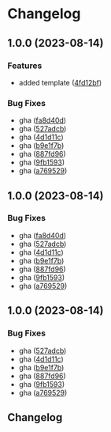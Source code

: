 # Changelog

## 1.0.0 (2023-08-14)


### Features

* added template ([4fd12bf](https://github.com/switchboard-xyz/function-templates/commit/4fd12bfdecc9befc914e74a36f17fba2187936b1))


### Bug Fixes

* gha ([fa8d40d](https://github.com/switchboard-xyz/function-templates/commit/fa8d40d3339d115106c951090347841adf904ed3))
* gha ([527adcb](https://github.com/switchboard-xyz/function-templates/commit/527adcbeeceba8b5a9018b734e94b476c73867c1))
* gha ([4d1d11c](https://github.com/switchboard-xyz/function-templates/commit/4d1d11c32f77c1b2f09e2e55a828563f6e250707))
* gha ([b9e1f7b](https://github.com/switchboard-xyz/function-templates/commit/b9e1f7b597ddc8a508bec414236c99c52c1462ef))
* gha ([887fd96](https://github.com/switchboard-xyz/function-templates/commit/887fd9603158eeb008cd28faca7719cc73a2d1dc))
* gha ([9fb1593](https://github.com/switchboard-xyz/function-templates/commit/9fb1593aec9a03eaa7e9818615cf50391bd05896))
* gha ([a769529](https://github.com/switchboard-xyz/function-templates/commit/a769529c278032d1d941825ea5e59180bbe37e95))

## 1.0.0 (2023-08-14)


### Bug Fixes

* gha ([fa8d40d](https://github.com/switchboard-xyz/function-templates/commit/fa8d40d3339d115106c951090347841adf904ed3))
* gha ([527adcb](https://github.com/switchboard-xyz/function-templates/commit/527adcbeeceba8b5a9018b734e94b476c73867c1))
* gha ([4d1d11c](https://github.com/switchboard-xyz/function-templates/commit/4d1d11c32f77c1b2f09e2e55a828563f6e250707))
* gha ([b9e1f7b](https://github.com/switchboard-xyz/function-templates/commit/b9e1f7b597ddc8a508bec414236c99c52c1462ef))
* gha ([887fd96](https://github.com/switchboard-xyz/function-templates/commit/887fd9603158eeb008cd28faca7719cc73a2d1dc))
* gha ([9fb1593](https://github.com/switchboard-xyz/function-templates/commit/9fb1593aec9a03eaa7e9818615cf50391bd05896))
* gha ([a769529](https://github.com/switchboard-xyz/function-templates/commit/a769529c278032d1d941825ea5e59180bbe37e95))

## 1.0.0 (2023-08-14)


### Bug Fixes

* gha ([527adcb](https://github.com/switchboard-xyz/function-templates/commit/527adcbeeceba8b5a9018b734e94b476c73867c1))
* gha ([4d1d11c](https://github.com/switchboard-xyz/function-templates/commit/4d1d11c32f77c1b2f09e2e55a828563f6e250707))
* gha ([b9e1f7b](https://github.com/switchboard-xyz/function-templates/commit/b9e1f7b597ddc8a508bec414236c99c52c1462ef))
* gha ([887fd96](https://github.com/switchboard-xyz/function-templates/commit/887fd9603158eeb008cd28faca7719cc73a2d1dc))
* gha ([9fb1593](https://github.com/switchboard-xyz/function-templates/commit/9fb1593aec9a03eaa7e9818615cf50391bd05896))
* gha ([a769529](https://github.com/switchboard-xyz/function-templates/commit/a769529c278032d1d941825ea5e59180bbe37e95))

## Changelog
